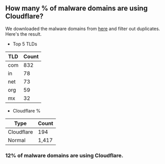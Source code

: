 ## How many % of malware domains are using Cloudflare?


We downloaded the malware domains from [here](https://urlhaus.abuse.ch) and filter out duplicates.
Here's the result.


[//]: # (start replacement)


- Top 5 TLDs

| TLD | Count |
| --- | --- |
| com | 832 |
| in | 78 |
| net | 73 |
| org | 59 |
| mx | 32 |


- Cloudflare %

| Type | Count |
| --- | --- |
| Cloudflare | 194 |
| Normal | 1,417 |


### 12% of malware domains are using Cloudflare.